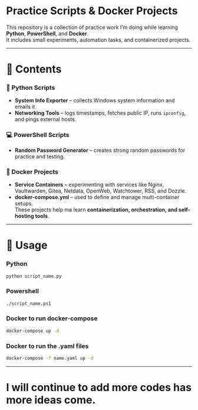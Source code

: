 # Practice Scripts & Docker Projects 

This repository is a collection of practice work I’m doing while learning **Python**, **PowerShell**, and **Docker**.  
It includes small experiments, automation tasks, and containerized projects.

---

# 📂 Contents

### 🐍 Python Scripts
- **System Info Exporter** – collects Windows system information and emails it.
- **Networking Tools** – logs timestamps, fetches public IP, runs `ipconfig`, and pings external hosts.

### 💻 PowerShell Scripts
- **Random Password Generator** – creates strong random passwords for practice and testing.

### 🐳 Docker Projects
- **Service Containers** – experimenting with services like Nginx, Vaultwarden, Gitea, Netdata, OpenWeb, Watchtower, RSS, and Dozzle.  
- **docker-compose.yml** – used to define and manage multi-container setups.  
These projects help me learn **containerization, orchestration, and self-hosting tools**.

---

# 🚀 Usage

### Python
```bash
python script_name.py
```
### Powershell
```bash
./script_name.ps1
```
### Docker to run docker-compose
```bash
docker-compose up -d
```
### Docker to run the .yaml files
```bash
docker-compose -f name.yaml up -d
```

---

# I will continue to add more codes has more ideas come. 

